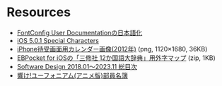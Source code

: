 # Resources

- [FontConfig User Documentationの日本語化](fontconfig-user_ja.html)
- [iOS 5.0.1 Special Characters](ios501specialchars.html)
- [iPhone待受画面用カレンダー画像(2012年)](iPhoneCal2012.png) (png, 1120×1680, 36KB)
- [EBPocket for iOSの「三修社 12か国語大辞典」用外字マップ](SANDICxx.zip) (zip, 1KB)
- [Software Design 2018.01～2023.11 総目次](software-design-index.html)
- [響け!ユーフォニアム(アニメ版)部員名簿](kitauji-members.html)